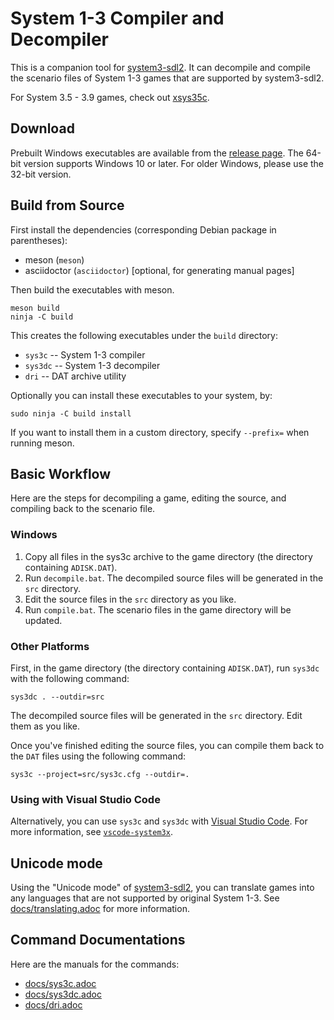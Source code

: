 # System 1-3 Compiler and Decompiler
This is a companion tool for [system3-sdl2](https://github.com/kichikuou/system3-sdl2).
It can decompile and compile the scenario files of System 1-3 games that are
supported by system3-sdl2.

For System 3.5 - 3.9 games, check out [xsys35c](https://github.com/kichikuou/xsys35c).

## Download
Prebuilt Windows executables are available from the
[release page](https://github.com/kichikuou/sys3c/releases). The 64-bit version
supports Windows 10 or later. For older Windows, please use the 32-bit version.

## Build from Source
First install the dependencies (corresponding Debian package in parentheses):
- meson (`meson`)
- asciidoctor (`asciidoctor`) [optional, for generating manual pages]

Then build the executables with meson.
```
meson build
ninja -C build
```
This creates the following executables under the `build` directory:
- `sys3c` -- System 1-3 compiler
- `sys3dc` -- System 1-3 decompiler
- `dri` -- DAT archive utility

Optionally you can install these executables to your system, by:
```
sudo ninja -C build install
```
If you want to install them in a custom directory, specify `--prefix=` when
running meson.

## Basic Workflow
Here are the steps for decompiling a game, editing the source, and compiling back to the scenario file.

### Windows

1. Copy all files in the sys3c archive to the game directory (the directory containing `ADISK.DAT`).
2. Run `decompile.bat`. The decompiled source files will be generated in the `src` directory.
3. Edit the source files in the `src` directory as you like.
4. Run `compile.bat`. The scenario files in the game directory will be updated.

### Other Platforms

First, in the game directory (the directory containing `ADISK.DAT`), run `sys3dc` with the following command:
```
sys3dc . --outdir=src
```

The decompiled source files will be generated in the `src` directory. Edit them as you like.

Once you've finished editing the source files, you can compile them back to the
`DAT` files using the following command:
```
sys3c --project=src/sys3c.cfg --outdir=.
```

### Using with Visual Studio Code

Alternatively, you can use `sys3c` and `sys3dc` with
[Visual Studio Code](https://code.visualstudio.com/). For more information, see
[`vscode-system3x`](https://github.com/kichikuou/vscode-system3x).

## Unicode mode
Using the "Unicode mode" of [system3-sdl2](https://github.com/kichikuou/system3-sdl2),
you can translate games into any languages that are not supported by original
System 1-3. See [docs/translating.adoc](docs/translating.adoc) for more information.

## Command Documentations
Here are the manuals for the commands:
- [docs/sys3c.adoc](docs/sys3c.adoc)
- [docs/sys3dc.adoc](docs/sys3dc.adoc)
- [docs/dri.adoc](docs/dri.adoc)
